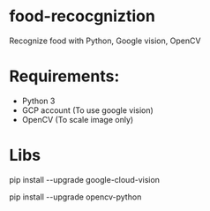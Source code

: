 # food-recocgniztion
Recognize food with Python, Google vision, OpenCV

# Requirements:
- Python 3
- GCP account (To use google vision)
- OpenCV (To scale image only)
# Libs
pip install --upgrade google-cloud-vision

pip install --upgrade opencv-python
